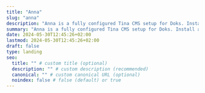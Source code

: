```yaml
---
title: "Anna"
slug: "anna"
description: "Anna is a fully configured Tina CMS setup for Doks. Install and your good to go. Available late 2024!"
summary: "Anna is a fully configured Tina CMS setup for Doks. Install and your good to go. Available late 2024!"
date: 2024-05-30T12:45:26+02:00
lastmod: 2024-05-30T12:45:26+02:00
draft: false
type: landing
seo:
  title: "" # custom title (optional)
  description: "" # custom description (recommended)
  canonical: "" # custom canonical URL (optional)
  noindex: false # false (default) or true
---
```

